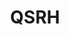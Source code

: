 ---
layout: child_layout/case_studies_item
title: QSRH
permalink: /case-studies/qsrh/
content_type: case_study
featured_on_homepage: true
feature_order: 4
feature_image: /assets/img/content/case-studies/QSRH@2x.jpg

case_desc: <h2>Quick Service Restaurants Holding</h2><p class="lead">Internal communications, Design and Motion</p>Internal communications, Design and Motion<p>We have been working with the QSRH executive team since our conception.  We came in as they were launching Red Roosters new brand and significant change was happening in Oporto and Chicken Treat. Our role has been to help these brands develop strategies to communicate effectively to their franchise partners as well as strategies to help change their customer service offering.  The following is one example of this work.</p>

vision: <p>Red Rooster is moving away from the fast food space into the convenience space.  To do this they have had to reshape their menu offering. Needing healthier salads to go with their whole roast chicken was seen as vital so by leveraging off the Sumo Salad brand this made smart sense.</p>

strategy_execution: <p>Our role in this was to work out a way that we could inform the 10,000+ staff about the initiative, get them excited and provide them with the story to tell customers.  Knowing that the majority of staff are in their teenage years they wanted a new way to do this rather than their paper manual that went out at launch.  We suggested an animation, with a script written for the target market and in a style they could relate to.  The project was distributed through their internal intranet, via their facebook and also vimeo account.</p><p>Since developing the first animation this is now built into the Red Rooster yearly plan for all further launches</p>

testimonial_id: 2

media:
  - src: /assets/img/content/case-studies/qsrh@2x.jpg
  - src: /assets/img/content/case-studies/qsrh-2@2x.jpg
  - src: /assets/img/content/case-studies/qsrh-3@2x.jpg
---